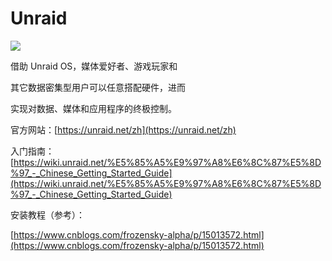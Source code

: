 # Unraid

![](https://craftassets.unraid.net/cache/awss3cloudfront/featured-image/96846/FRproduct-compressed_2020-11-03-212833_b8a7d9426d44becbfab22c3e3256f6d7.webp)

借助 Unraid OS，媒体爱好者、游戏玩家和

其它数据密集型用户可以任意搭配硬件，进而

实现对数据、媒体和应用程序的终极控制。

官方网站：[https://unraid.net/zh](https://unraid.net/zh)

入门指南：[https://wiki.unraid.net/%E5%85%A5%E9%97%A8%E6%8C%87%E5%8D%97_-_Chinese_Getting_Started_Guide](https://wiki.unraid.net/%E5%85%A5%E9%97%A8%E6%8C%87%E5%8D%97_-_Chinese_Getting_Started_Guide)

安装教程（参考）：

[https://www.cnblogs.com/frozensky-alpha/p/15013572.html](https://www.cnblogs.com/frozensky-alpha/p/15013572.html)
